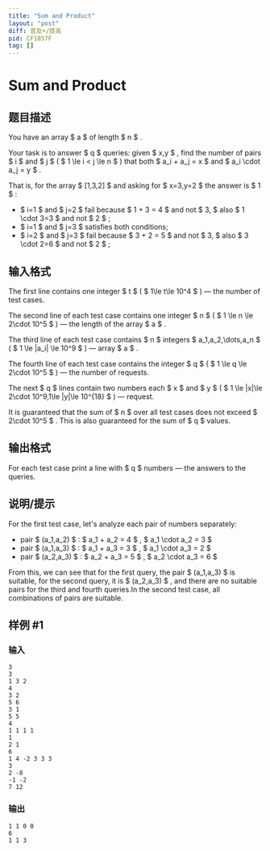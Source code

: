 ```yaml
---
title: "Sum and Product"
layout: "post"
diff: 普及+/提高
pid: CF1857F
tag: []
---
```


# Sum and Product

## 题目描述

You have an array $ a $ of length $ n $ .

Your task is to answer $ q $ queries: given $ x,y $ , find the number of pairs $ i $ and $ j $ ( $ 1 \le i < j \le n $ ) that both $ a_i + a_j = x $ and $ a_i \cdot a_j = y $ .

That is, for the array $ [1,3,2] $ and asking for $ x=3,y=2 $ the answer is $ 1 $ :

- $ i=1 $ and $ j=2 $ fail because $ 1 + 3 = 4 $ and not $ 3, $ also $ 1 \cdot 3=3 $ and not $ 2 $ ;
- $ i=1 $ and $ j=3 $ satisfies both conditions;
- $ i=2 $ and $ j=3 $ fail because $ 3 + 2 = 5 $ and not $ 3, $ also $ 3 \cdot 2=6 $ and not $ 2 $ ;

## 输入格式

The first line contains one integer $ t $ ( $ 1\le t\le 10^4 $ ) — the number of test cases.

The second line of each test case contains one integer $ n $ ( $ 1 \le n \le 2\cdot 10^5 $ ) — the length of the array $ a $ .

The third line of each test case contains $ n $ integers $ a_1,a_2,\dots,a_n $ ( $ 1 \le |a_i| \le 10^9 $ ) — array $ a $ .

The fourth line of each test case contains the integer $ q $ ( $ 1 \le q \le 2\cdot 10^5 $ ) — the number of requests.

The next $ q $ lines contain two numbers each $ x $ and $ y $ ( $ 1 \le |x|\le 2\cdot 10^9,1\le |y|\le 10^{18} $ ) — request.

It is guaranteed that the sum of $ n $ over all test cases does not exceed $ 2\cdot 10^5 $ . This is also guaranteed for the sum of $ q $ values.

## 输出格式

For each test case print a line with $ q $ numbers — the answers to the queries.

## 说明/提示

For the first test case, let's analyze each pair of numbers separately:

- pair $ (a_1,a_2) $ : $ a_1 + a_2 = 4 $ , $ a_1 \cdot a_2 = 3 $
- pair $ (a_1,a_3) $ : $ a_1 + a_3 = 3 $ , $ a_1 \cdot a_3 = 2 $
- pair $ (a_2,a_3) $ : $ a_2 + a_3 = 5 $ , $ a_2 \cdot a_3 = 6 $

 From this, we can see that for the first query, the pair $ (a_1,a_3) $ is suitable, for the second query, it is $ (a_2,a_3) $ , and there are no suitable pairs for the third and fourth queries.In the second test case, all combinations of pairs are suitable.

## 样例 #1

### 输入

```
3
3
1 3 2
4
3 2
5 6
3 1
5 5
4
1 1 1 1
1
2 1
6
1 4 -2 3 3 3
3
2 -8
-1 -2
7 12
```

### 输出

```
1 1 0 0 
6 
1 1 3
```

